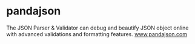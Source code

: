 # pandajson
The JSON Parser &amp; Validator can debug and beautify JSON object online with advanced validations and formatting features. www.pandajson.com
